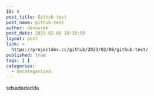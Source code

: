 ```yaml
---
ID: 8
post_title: Github test
post_name: github-test
author: devusrmk
post_date: 2023-02-08 10:30:50
layout: post
link: >
  https://projectdev.cc/github/2023/02/08/github-test/
published: true
tags: [ ]
categories:
  - Uncategorized
---
```


sdsadadadda

